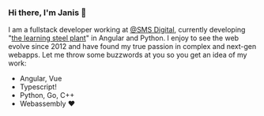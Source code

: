 ### Hi there, I'm Janis 👋

I am a fullstack developer working at [@SMS Digital](https://github.com/smsdigital), currently developing "[the learning steel plant](https://www.sms-digital.com/en/solutions/the-learning-steel-plant/)" in Angular and Python.
I enjoy to see the web evolve since 2012 and have found my true passion in complex and next-gen webapps.
Let me throw some buzzwords at you so you get an idea of my work:

- Angular, Vue
- Typescript!
- Python, Go, C++
- Webassembly :heart:
